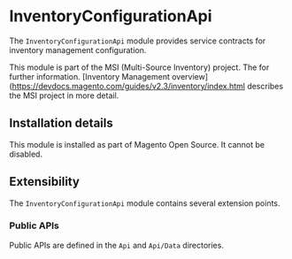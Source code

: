 # InventoryConfigurationApi

The `InventoryConfigurationApi` module provides service contracts for inventory management configuration.

This module is part of the MSI (Multi-Source Inventory) project. The 
for further information.	[Inventory Management overview](https://devdocs.magento.com/guides/v2.3/inventory/index.html
describes the MSI project in more detail.

## Installation details

This module is installed as part of Magento Open Source. It cannot be disabled.

## Extensibility

The `InventoryConfigurationApi` module contains several extension points.

### Public APIs

Public APIs are defined in the `Api` and `Api/Data` directories.
